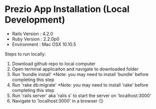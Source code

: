 # Prezio App Installation (Local Development)
- Rails Version : 4.2.0
- Ruby Version : 2.2.0p0
- Environment : Mac OSX 10.10.5

Steps to run locally: 
1. Download github repo to local computer 
2. Open terminal applicaiton and navigate to downloaded folder
3. Run 'bundle install' *Note: you may need to install 'bundle' before completing this step
4. Run 'rake db:migrate' *Note: you may need to install 'rake' before completing this step
5. Run 'rails server' aka 'rails s' to start the server on 'localhost:3000'
6. Navigate to 'localhost:3000' in a browser 😏

